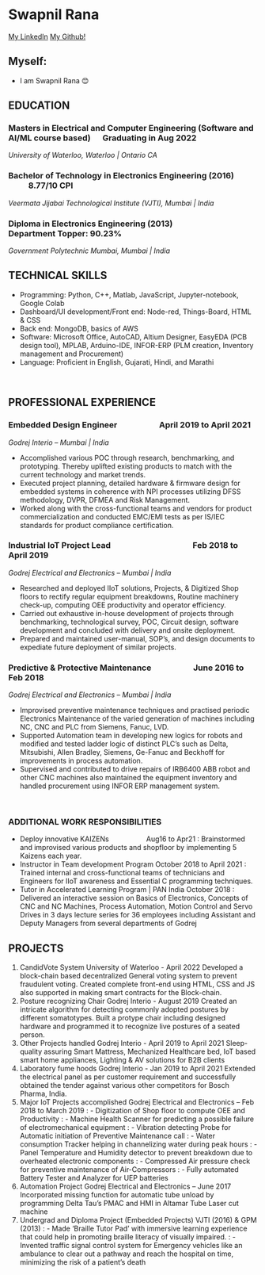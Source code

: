 # Swapnil Rana

[My LinkedIn](www.linkedin.com/in/swapnil-rana)
[My Github!](https://github.com/swapnilrana) 


## Myself:
- I am Swapnil Rana 😊

## **EDUCATION**
### Masters in Electrical and Computer Engineering (Software and AI/ML course based) &emsp; Graduating in Aug 2022
*University of Waterloo, Waterloo | Ontario CA*
### Bachelor of Technology in Electronics Engineering (2016) &emsp; &emsp; &emsp; &emsp; 8.77/10 CPI
*Veermata Jijabai Technological Institute (VJTI), Mumbai | India*
### Diploma in Electronics Engineering (2013) &emsp; &emsp; &emsp; &emsp; Department Topper: 90.23%
*Government Polytechnic Mumbai, Mumbai | India*
<br/>

## TECHNICAL SKILLS
- Programming: Python, C++, Matlab, JavaScript, Jupyter-notebook, Google Colab
- Dashboard/UI development/Front end: Node-red, Things-Board, HTML & CSS
- Back end: MongoDB, basics of AWS
- Software: Microsoft Office, AutoCAD, Altium Designer, EasyEDA (PCB design tool), MPLAB, Arduino-IDE, INFOR-ERP (PLM creation, Inventory management and Procurement)
- Language: Proficient in English, Gujarati, Hindi, and Marathi
<br/>

## PROFESSIONAL EXPERIENCE
### Embedded Design Engineer &emsp; &emsp;  &emsp;  &emsp; April 2019 to April 2021
*Godrej Interio – Mumbai | India*					        
- Accomplished various POC through research, benchmarking, and prototyping. Thereby uplifted existing products to match with the current technology and market trends. 
-	Executed project planning, detailed hardware & firmware design for embedded systems in coherence with NPI processes utilizing DFSS methodology, DVPR, DFMEA and Risk Management.
-	Worked along with the cross-functional teams and vendors for product commercialization and conducted EMC/EMI tests as per IS/IEC standards for product compliance certification.

### Industrial IoT Project Lead     &emsp; &emsp;	&emsp; &emsp; &emsp; &emsp; &emsp; &emsp;	 Feb 2018 to April 2019
*Godrej Electrical and Electronics – Mumbai | India*
- Researched and deployed IIoT solutions, Projects, & Digitized Shop floors to rectify regular equipment breakdowns, Routine machinery check-up, computing OEE productivity and operator efficiency.
- Carried out exhaustive in-house development of projects through benchmarking, technological survey, POC, Circuit design, software development and concluded with delivery and onsite deployment.
-	Prepared and maintained user-manual, SOP’s, and design documents to expediate future deployment of similar projects.

### Predictive & Protective Maintenance     &emsp; &emsp; &emsp; &emsp;          June 2016 to Feb 2018
*Godrej Electrical and Electronics – Mumbai | India*
-	Improvised preventive maintenance techniques and practised periodic Electronics Maintenance of the varied generation of machines including NC, CNC and PLC from Siemens, Fanuc, LVD.
-	Supported Automation team in developing new logics for robots and modified and tested ladder logic of distinct PLC’s such as Delta, Mitsubishi, Allen Bradley, Siemens, Ge-Fanuc and Beckhoff for improvements in process automation. 
-	Supervised and contributed to drive repairs of IRB6400 ABB robot and other CNC machines also maintained the equipment inventory and handled procurement using INFOR ERP management system.
<br />

### ADDITIONAL WORK RESPONSIBILITIES
- Deploy innovative KAIZENs     &emsp; &emsp; &emsp; &emsp;     Aug16 to Apr21
: Brainstormed and improvised various products and shopfloor by implementing 5 Kaizens each year.
- Instructor in Team development Program October 2018 to April 2021 
: Trained internal and cross-functional teams of technicians and Engineers for IIoT awareness and Essential C programming techniques.
- Tutor in Accelerated Learning Program | PAN India				         October 2018 
: Delivered an interactive session on Basics of Electronics, Concepts of CNC and NC Machines, Process Automation, Motion Control and Servo Drives in 3 days lecture series for 36 employees including Assistant and Deputy Managers from several departments of Godrej

## PROJECTS 
1. CandidVote System 			 					University of Waterloo - April 2022
Developed a block-chain based decentralized General voting system to prevent fraudulent voting. Created complete front-end using HTML, CSS and JS also supported in making smart contracts for the Block-chain.
2. Posture recognizing Chair  						  	           Godrej Interio - August 2019
Created an intricate algorithm for detecting commonly adopted postures by different somatotypes. Built a protype chair including designed hardware and programmed it to recognize live postures of a seated person.
3. Other Projects handled 						    Godrej Interio - April 2019 to April 2021
Sleep-quality assuring Smart Mattress, Mechanized Healthcare bed, IoT based smart home appliances, Lighting & AV solutions for B2B clients
4. Laboratory fume hoods 						      Godrej Interio - Jan 2019 to April 2021
Extended the electrical panel as per customer requirement and successfully obtained the tender against various other competitors for Bosch Pharma, India. 
5. Major IoT Projects accomplished 		            Godrej Electrical and Electronics – Feb 2018 to March 2019
: -	Digitization of Shop floor to compute OEE and Productivity 
: - 	Machine Health Scanner for predicting a possible failure of electromechanical equipment 
: - Vibration detecting Probe for Automatic initiation of Preventive Maintenance call
: -	Water consumption Tracker helping in channelizing water during peak hours
: -	Panel Temperature and Humidity detector to prevent breakdown due to overheated electronic components
: -	Compressed Air pressure check for preventive maintenance of Air-Compressors
: -	Fully automated Battery Tester and Analyzer for UEP batteries
6. Automation Project 						         Godrej Electrical and Electronics – June 2017
Incorporated missing function for automatic tube unload by programming Delta Tau’s PMAC and HMI in Altamar Tube Laser cut machine
7. Undergrad and Diploma Project (Embedded Projects)				  VJTI (2016) & GPM (2013)
: - Made ‘Braille Tutor Pad’ with immersive learning experience that could help in promoting braille literacy of visually impaired.
: -	Invented traffic signal control system for Emergency vehicles like an ambulance to clear out a pathway and reach the hospital on time, minimizing the risk of a patient’s death

